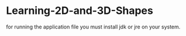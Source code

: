 # Learning-2D-and-3D-Shapes

for running the application file you must install jdk or jre on your system.
